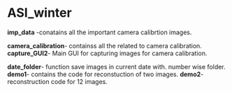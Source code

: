 # ASI_winter
**imp_data** -conatains all the important camera calibrtion images.

**camera_calibration**- containss all the related to camera calibration.
**capture_GUI2**- Main GUI for capturing images for camera calibration.

**date_folder**- function save images in current date with. number wise folder.
**demo1**- contains the code for reconstuction of two images.
**demo2**- reconstruction code for 12 images.
